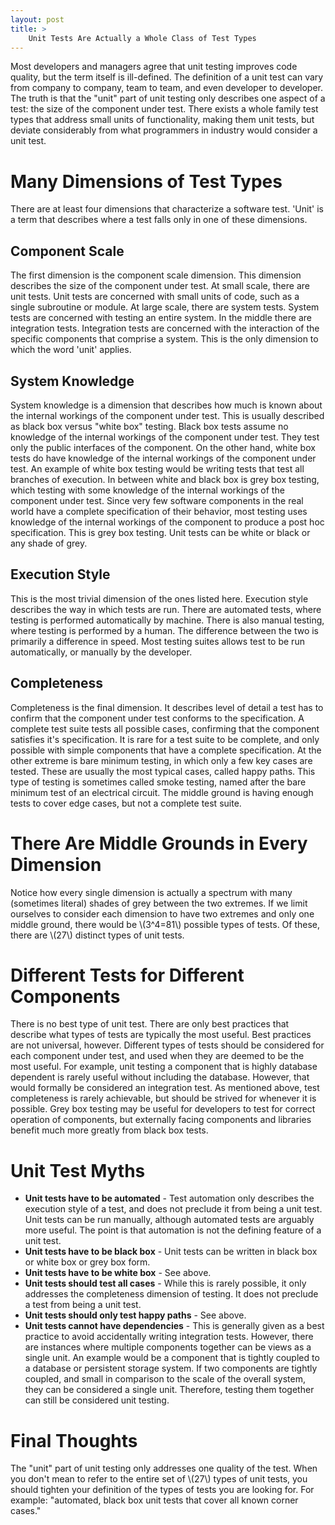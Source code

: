 ```yaml
---
layout: post
title: >
    Unit Tests Are Actually a Whole Class of Test Types
---
```

Most developers and managers agree that unit testing improves code quality, but the term itself is ill-defined. The definition of a unit test can vary from company to company, team to team, and even developer to developer. The truth is that the "unit" part of unit testing only describes one aspect of a test: the size of the component under test. There exists a whole family test types that address small units of functionality, making them unit tests, but deviate considerably from what programmers in industry would consider a unit test.

# Many Dimensions of Test Types
There are at least four dimensions that characterize a software test. 'Unit' is a term that describes where a test falls only in one of these dimensions.
## Component Scale
The first dimension is the component scale dimension. This dimension describes the size of the component under test. At small scale, there are unit tests. Unit tests are concerned with small units of code, such as a single subroutine or module. At large scale, there are system tests. System tests are concerned with testing an entire system. In the middle there are integration tests. Integration tests are concerned with the interaction of the specific components that comprise a system. This is the only dimension to which the word 'unit' applies.
## System Knowledge
System knowledge is a dimension that describes how much is known about the internal workings of the component under test. This is usually described as black box versus "white box" testing. Black box tests assume no knowledge of the internal workings of the component under test. They test only the public interfaces of the component. On the other hand, white box tests do have knowledge of the internal workings of the component under test. An example of white box testing would be writing tests that test all branches of execution. In between white and black box is grey box testing, which testing with some knowledge of the internal workings of the component under test. Since very few software components in the real world have a complete specification of their behavior, most testing uses knowledge of the internal workings of the component to produce a post hoc specification. This is grey box testing. Unit tests can be white or black or any shade of grey.
## Execution Style
This is the most trivial dimension of the ones listed here. Execution style describes the way in which tests are run. There are automated tests, where testing is performed automatically by machine. There is also manual testing, where testing is performed by a human. The difference between the two is primarily a difference in speed. Most testing suites allows test to be run automatically, or manually by the developer. 
## Completeness
Completeness is the final dimension. It describes level of detail a test has to confirm that the component under test conforms to the specification. A complete test suite tests all possible cases, confirming that the component satisfies it's specification. It is rare for a test suite to be complete, and only possible with simple components that have a complete specification. At the other extreme is bare minimum testing, in which only a few key cases are tested. These are usually the most typical cases, called happy paths. This type of testing is sometimes called smoke testing, named after the bare minimum test of an electrical circuit. The middle ground is having enough tests to cover edge cases, but not a complete test suite.

# There Are Middle Grounds in Every Dimension
Notice how every single dimension is actually a spectrum with many (sometimes literal) shades of grey between the two extremes. If we limit ourselves to consider each dimension to have two extremes and only one middle ground, there would be \\(3^4=81\\) possible types of tests. Of these, there are \\(27\\) distinct types of unit tests.

# Different Tests for Different Components
There is no best type of unit test. There are only best practices that describe what types of tests are typically the most useful. Best practices are not universal, however. Different types of tests should be considered for each component under test, and used when they are deemed to be the most useful. For example, unit testing a component that is highly database dependent is rarely useful without including the database. However, that would formally be considered an integration test. As mentioned above, test completeness is rarely achievable, but should be strived for whenever it is possible. Grey box testing may be useful for developers to test for correct operation of components, but externally facing components and libraries benefit much more greatly from black box tests.

# Unit Test Myths
* **Unit tests have to be automated** - Test automation only describes the execution style of a test, and does not preclude it from being a unit test. Unit tests can be run manually, although automated tests are arguably more useful. The point is that automation is not the defining feature of a unit test. 
* **Unit tests have to be black box** - Unit tests can be written in black box or white box or grey box form. 
* **Unit tests have to be white box** - See above.
* **Unit tests should test all cases** - While this is rarely possible, it only addresses the completeness dimension of testing. It does not preclude a test from being a unit test.
* **Unit tests should only test happy paths** - See above.
* **Unit tests cannot have dependencies** - This is generally given as a best practice to avoid accidentally writing integration tests. However, there are instances where multiple components together can be views as a single unit. An example would be a component that is tightly coupled to a database or persistent storage system. If two components are tightly coupled, and small in comparison to the scale of the overall system, they can be considered a single unit. Therefore, testing them together can still be considered unit testing.

# Final Thoughts
The "unit" part of unit testing only addresses one quality of the test. When you don't mean to refer to the entire set of \\(27\\) types of unit tests, you should tighten your definition of the types of tests you are looking for. For example: "automated, black box unit tests that cover all known corner cases."